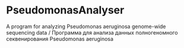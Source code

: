 # PseudomonasAnalyser
A program for analyzing Pseudomonas aeruginosa genome-wide sequencing data / Программа для анализа данных полногеномного секвенирования Pseudomonas aeruginosa 
